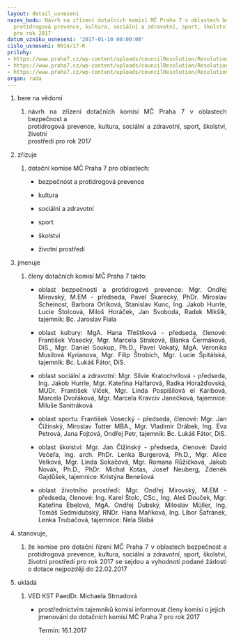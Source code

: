 ```yaml
---
layout: detail_usneseni
nazev_bodu: Návrh na zřízení dotačních komisí MČ Praha 7 v oblastech bezpečnost a
  protidrogová prevence, kultura, sociální a zdravotní, sport, školství, životní prostředí
  pro rok 2017
datum_vzniku_usneseni: '2017-01-10 00:00:00'
cislo_usneseni: 0014/17-R
prilohy:
- https://www.praha7.cz/wp-content/uploads/councilResolution/Resolutions/28744/export/D_Obecneprogramovedotace_2017_jmenovanikomisi_V~153836.doc
- https://www.praha7.cz/wp-content/uploads/councilResolution/Resolutions/28744/export/Usneseni_R_1323_06_12_2016_vyhlasenidotacnihorizeniMCPraha7_2017~153835.pdf
- https://www.praha7.cz/wp-content/uploads/councilResolution/Resolutions/28744/export/export~296991.pdf
organ: rada
---
```

<OL class=urzList_view id=urzList>
<LI class=urzClass1><SPAN name="1">bere na vědomí</SPAN>
<OL class=urzOlClass>
<LI class=urzClass2 style="TEXT-ALIGN: justify"><SPAN>
<P style="TEXT-ALIGN: justify" data-mce-style="text-align: justify;">návrh na zřízení dotačních komisí MČ Praha 7 v oblastech bezpečnost a<BR>protidrogová prevence, kultura, sociální a zdravotní, sport, školství, životní<BR>prostředí pro rok 2017</P></SPAN></LI></OL></LI>
<LI class=urzClass1><SPAN name="43">zřizuje</SPAN>
<OL class=urzOlClass>
<LI class=urzClass2 style="TEXT-ALIGN: left"><SPAN>
<P>dotační komise MČ Praha 7 pro oblastech:<BR></P></SPAN>
<UL class=urzUlClass>
<LI class=urzClass3 style="TEXT-ALIGN: left"><SPAN>
<P>bezpečnost a protidrogová prevence</P></SPAN></LI>
<LI class=urzClass3 style="TEXT-ALIGN: left"><SPAN>
<P>kultura</P></SPAN></LI>
<LI class=urzClass3 style="TEXT-ALIGN: left"><SPAN>
<P>sociální a zdravotní</P></SPAN></LI>
<LI class=urzClass3 style="TEXT-ALIGN: left"><SPAN>
<P>sport</P></SPAN></LI>
<LI class=urzClass3 style="TEXT-ALIGN: left"><SPAN>
<P>školství</P></SPAN></LI>
<LI class=urzClass3 style="TEXT-ALIGN: left"><SPAN>
<P>životní prostředí</P></SPAN></LI></UL></LI></OL></LI>
<LI class=urzClass1><SPAN name="5">jmenuje</SPAN>
<OL class=urzOlClass>
<LI class=urzClass2 style="TEXT-ALIGN: left"><SPAN>
<P>členy dotačních komisí MČ Praha 7 takto:</P></SPAN>
<UL class=urzUlClass>
<LI class=urzClass3 style="TEXT-ALIGN: justify"><SPAN>
<P style="TEXT-ALIGN: justify" data-mce-style="text-align: justify;">oblast bezpečnosti a protidrogové prevence: Mgr. Ondřej Mirovský, M.EM - předseda, Pavel Škarecký, PhDr. Miroslav Scheinost, Barbora Orlíková, Stanislav Kunc, Ing. Jakob Hurrle, Lucie Štolcová, Miloš Horáček, Jan Svoboda, Radek Mikšík, tajemník: Bc. Jaroslav Fiala<BR></P></SPAN></LI>
<LI class=urzClass3 style="TEXT-ALIGN: justify"><SPAN>
<P style="TEXT-ALIGN: justify" data-mce-style="text-align: justify;">oblast kultury: MgA. Hana Třeštíková - předseda, členové: František Vosecký, Mgr. Marcela Straková, Blanka Čermáková, DiS., Mgr. Daniel Soukup, Ph.D., Pavel Vokatý, MgA. Veronika Musilová Kyrianova, Mgr. Filip Štrobich, Mgr. Lucie Špitálská, tajemník: Bc. Lukáš Fátor, DiS.</P></SPAN></LI>
<LI class=urzClass3 style="TEXT-ALIGN: justify"><SPAN>
<P style="TEXT-ALIGN: justify" data-mce-style="text-align: justify;">oblast sociální a zdravotní: Mgr. Silvie Kratochvílová - předseda, Ing. Jakob Hurrle, Mgr. Kateřina Halfarová, Radka Horažďovská, MUDr. František Vlček, Mgr. Linda Pospíšilová el Karibová, Marcela Dvořáková, Mgr. Marcela Kravciv Janečková, tajemnice: Miluše Sanitráková</P></SPAN></LI>
<LI class=urzClass3 style="TEXT-ALIGN: justify"><SPAN>
<P style="TEXT-ALIGN: justify" data-mce-style="text-align: justify;">oblast sportu: František Vosecký - předseda, členové: Mgr. Jan Čižinský, Miroslav Tutter MBA., Mgr. Vladimír Drábek, Ing. Eva Petrová, Jana Fojtová, Ondřej Petr, tajemník: Bc. Lukáš Fátor, DiS.</P></SPAN></LI>
<LI class=urzClass3 style="TEXT-ALIGN: justify"><SPAN>
<P style="TEXT-ALIGN: justify" data-mce-style="text-align: justify;">oblast školství: Mgr. Jan Čižinský - předseda, členové: David Večeřa, Ing. arch. PhDr. Lenka Burgerová, Ph.D., Mgr. Alice Velková, Mgr. Linda Sokačová, Mgr. Romana Růžičková, Jakub Novák, Ph.D., PhDr. Michal Kotas, Josef Neuberg, Zdeněk Gajdůšek, tajemnice: Kristýna Benešová</P></SPAN></LI>
<LI class=urzClass3 style="TEXT-ALIGN: justify"><SPAN>
<P style="TEXT-ALIGN: justify" data-mce-style="text-align: justify;">oblast životního prostředí: Mgr. Ondřej Mirovský, M.EM - předseda, členové: Ing. Karel Štolc, CSc., Ing. Aleš Douček, Mgr. Kateřina Ebelová, MgA. Ondřej Dubský, Miloslav Müller, Ing. Tomáš Sedmidubský, RNDr. Hana Maříková, Ing. Libor Šafránek, Lenka Trubačová, tajemnice:&nbsp;Nela Slabá</P></SPAN></LI></UL></LI></OL></LI>
<LI class=urzClass1><SPAN name="78">stanovuje,</SPAN>
<OL class=urzOlClass>
<LI class=urzClass2 style="TEXT-ALIGN: justify"><SPAN>
<P style="TEXT-ALIGN: justify" data-mce-style="text-align: justify;">že komise pro dotační řízení MČ Praha 7 v oblastech bezpečnost a protidrogová prevence, kultura, sociální a zdravotní, sport, školství, životní prostředí pro rok 2017 se sejdou a vyhodnotí podané žádosti o dotace nejpozději do 22.02.2017</P></SPAN></LI></OL></LI>
<LI class=urzClass1 id=urzUkoly><SPAN name="1">ukládá</SPAN>
<OL class=urzOlClass>
<LI class=urzClass2><SPAN>
<P>VED KST PaedDr. Michaela Strnadová</P></SPAN>
<UL class=urzUlClass>
<LI class=urzClass3><SPAN>
<P>prostřednictvím tajemníků komisí informovat členy komisí o jejich jmenování do dotačních komisí MČ Praha 7 pro rok 2017</P></SPAN><SPAN class=urzUkolTermin>Termín:&nbsp;16.1.2017</SPAN></LI></UL></LI></OL></LI></OL>